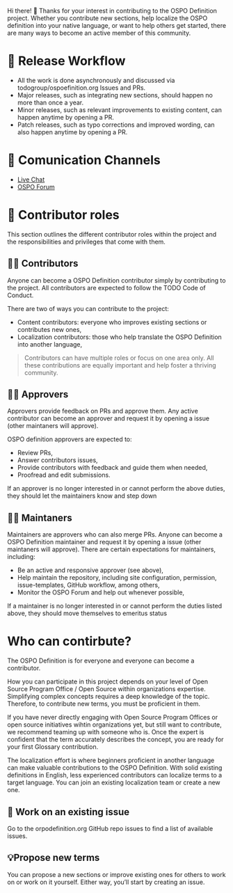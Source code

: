 Hi there! 👋 Thanks for your interest in contributing to the OSPO Definition project. Whether you contribute new sections, help localize the OSPO definition into your native language, or want to help others get started, there are many ways to become an active member of this community. 

# 📗 Release Workflow

* All the work is done asynchronously and discussed via todogroup/ospoefinition.org Issues and PRs.
* Major releases, such as integrating new sections, should happen no more than once a year.
* Minor releases, such as relevant improvements to existing content, can happen anytime by opening a PR.
* Patch releases, such as typo corrections and improved wording, can also happen anytime by opening a PR.

# 💬 Comunication Channels

* [Live Chat](https://join.slack.com/t/thetodogroup/shared_invite/zt-169ok18cz-Pi6tpVHTeW9254d1FpkLew)
* [OSPO Forum](https://github.com/todogroup/ospology/discussions)


# 🧩 Contributor roles

This section outlines the different contributor roles within the project and the responsibilities and privileges that come with them.

## 👩‍💻 Contributors

Anyone can become a OSPO Definition contributor simply by contributing to the project. All contributors are expected to follow the TODO Code of Conduct.

There are two of ways you can contribute to the project:

* Content contributors: everyone who improves existing sections or contributes new ones,
* Localization contributors: those who help translate the OSPO Definition into another language,

> Contributors can have multiple roles or focus on one area only. All these contributions are equally important and help foster a thriving community.


## 👩‍⚖️ Approvers

Approvers provide feedback on PRs and approve them. Any active contributor can become an approver and request it by opening a issue (other maintaners will approve).

OSPO definition approvers are expected to:

* Review PRs,
* Answer contributors issues,
* Provide contributors with feedback and guide them when needed,
* Proofread and edit submissions.

If an approver is no longer interested in or cannot perform the above duties, they should let the maintainers know and step down


## 🧑‍🏫 Maintaners

Maintainers are approvers who can also merge PRs. Anyone can become a OSPO Definition maintainer and request it by opening a issue (other maintaners will approve). There are certain expectations for maintainers, including:

* Be an active and responsive approver (see above),
* Help maintain the repository, including site configuration, permission, issue-templates, GitHub workflow, among others,
* Monitor the OSPO Forum and help out whenever possible,

If a maintainer is no longer interested in or cannot perform the duties listed above, they should move themselves to emeritus status

# Who can contirbute?

The OSPO Definition is for everyone and everyone can become a contributor.

How you can participate in this project depends on your level of Open Source Program Office / Open Source within organizations expertise. Simplifying complex concepts requires a deep knowledge of the topic. 
Therefore, to contribute new terms, you must be proficient in them.

If you have never directly engaging with Open Source Program Offices or open source initiatives wihtin organizations yet, but still want to contribute, we recommend teaming up with someone who is. Once the expert is confident that the term accurately describes the concept, you are ready for your first Glossary contribution.

The localization effort is where beginners proficient in another language can make valuable contributions to the OSPO Definition. With solid existing definitions in English, 
less experienced contributors can localize terms to a target language. You can join an existing localization team or create a new one.

## 🎯 Work on an existing issue

Go to the orpodefinition.org GitHub repo issues to find a list of available issues.

## 💡Propose new terms

You can propose a new sections or improve existing ones for others to work on or work on it yourself. Either way, you’ll start by creating an issue.
